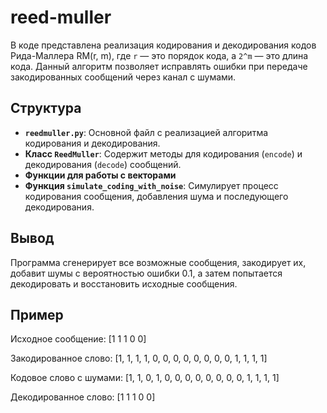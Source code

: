 # reed-muller

В коде представлена реализация кодирования и декодирования кодов Рида-Маллера RM(r, m), где `r` — это порядок кода, а `2^m` — это длина кода. Данный алгоритм позволяет исправлять ошибки при передаче закодированных сообщений через канал с шумами.

## Структура

- **`reedmuller.py`**: Основной файл с реализацией алгоритма кодирования и декодирования.
- **Класс `ReedMuller`**: Содержит методы для кодирования (`encode`) и декодирования (`decode`) сообщений.
- **Функции для работы с векторами**
- **Функция `simulate_coding_with_noise`**: Симулирует процесс кодирования сообщения, добавления шума и последующего декодирования.

## Вывод

Программа сгенерирует все возможные сообщения, закодирует их, добавит шумы с вероятностью ошибки 0.1, а затем попытается декодировать и восстановить исходные сообщения.

## Пример 

Исходное сообщение:
[1 1 1 0 0]

Закодированное слово:
[1, 1, 1, 1, 0, 0, 0, 0, 0, 0, 0, 0, 1, 1, 1, 1]

Кодовое слово с шумами:
[1, 1, 0, 1, 0, 0, 0, 0, 0, 0, 0, 0, 1, 1, 1, 1]

Декодированное слово:
[1 1 1 0 0]
